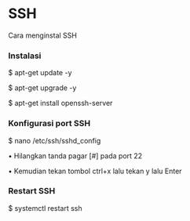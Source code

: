 # SSH
Cara menginstal SSH

<h3>Instalasi</h3>
<p>$ apt-get update -y</p>
<p>$ apt-get upgrade -y</p>
<p>$ apt-get install openssh-server</p>
<h3>Konfigurasi port SSH</h3>
<p>$ nano /etc/ssh/sshd_config</p>
<p>• Hilangkan tanda pagar [#] pada port 22</p>
<p>• Kemudian tekan tombol ctrl+x lalu tekan y lalu Enter</p>
<h3>Restart SSH</h3>
<p>$ systemctl restart ssh</p>
